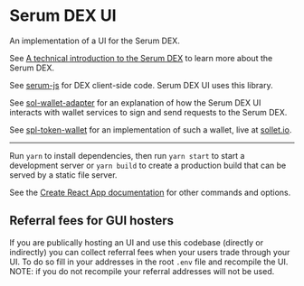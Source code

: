 # Serum DEX UI

An implementation of a UI for the Serum DEX.

See [A technical introduction to the Serum DEX](https://projectserum.com/blog/serum-dex-introduction) to learn more about the Serum DEX.

See [serum-js](https://github.com/project-serum/serum-js) for DEX client-side code. Serum DEX UI uses this library.

See [sol-wallet-adapter](https://github.com/project-serum/sol-wallet-adapter) for an explanation of how the Serum DEX UI interacts with wallet services to sign and send requests to the Serum DEX.

See [spl-token-wallet](https://github.com/project-serum/spl-token-wallet) for an implementation of such a wallet, live at [sollet.io](https://sollet.io).

---

Run `yarn` to install dependencies, then run `yarn start` to start a development server or `yarn build` to create a production build that can be served by a static file server.

See the [Create React App documentation](https://facebook.github.io/create-react-app/docs/getting-started) for other commands and options.

## Referral fees for GUI hosters

If you are publically hosting an UI and use this codebase (directly or indirectly) you can collect referral fees when your users trade through your UI. To do so fill in your addresses in the root `.env` file and recompile the UI. NOTE: if you do not recompile your referral addresses will not be used.
